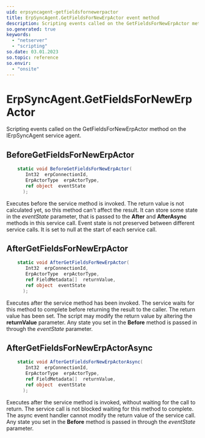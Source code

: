 ```yaml
---
uid: erpsyncagent-getfieldsfornewerpactor
title: ErpSyncAgent.GetFieldsForNewErpActor event method
description: Scripting events called on the GetFieldsForNewErpActor method on the ErpSyncAgent service agent.
so.generated: true
keywords:
  - "netserver"
  - "scripting"
so.date: 03.01.2023
so.topic: reference
so.envir:
  - "onsite"
---
```

# ErpSyncAgent.GetFieldsForNewErpActor

Scripting events called on the <see cref='M:SuperOffice.CRM.Services.IErpSyncAgent.GetFieldsForNewErpActor'>GetFieldsForNewErpActor</see> method on the <see cref='IErpSyncAgent'>IErpSyncAgent</see>  service agent.

## BeforeGetFieldsForNewErpActor
```cs
    static void BeforeGetFieldsForNewErpActor(
       Int32  erpConnectionId,
       ErpActorType  erpActorType,
       ref object  eventState
      );
```
Executes before the service method is invoked.
The return value is not calculated yet, so this method can't affect the result.
It can store some state in the *eventState* parameter, that is passed to the **After** and **AfterAsync** methods in this service call.
Event state is not preserved between different service calls. It is set to null at the start of each service call.
## AfterGetFieldsForNewErpActor
```cs
    static void AfterGetFieldsForNewErpActor(
       Int32  erpConnectionId,
       ErpActorType  erpActorType,
       ref FieldMetadata[]  returnValue,
       ref object  eventState
      );
```
Executes after the service method has been invoked. The service waits for this method to complete before returning the result to the caller.
The return value has been set. The script may modify the return value by altering the **returnValue** parameter.
Any state you set in the **Before** method is passed in through the *eventState* parameter.
## AfterGetFieldsForNewErpActorAsync
```cs
    static void AfterGetFieldsForNewErpActorAsync(
       Int32  erpConnectionId,
       ErpActorType  erpActorType,
       ref FieldMetadata[]  returnValue,
       ref object  eventState
      );
```
Executes after the service method is invoked, without waiting for the call to return.
The service call is not blocked waiting for this method to complete.
The async event handler cannot modify the return value of the service call.
Any state you set in the **Before** method is passed in through the *eventState* parameter.

